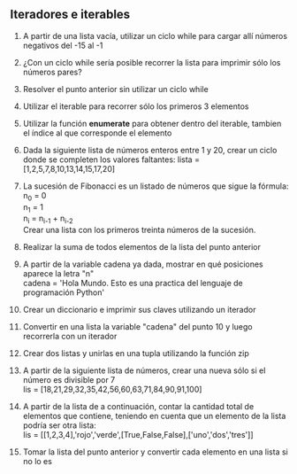 ## Iteradores e iterables

1) A partir de una lista vacía, utilizar un ciclo while para cargar allí números negativos del -15 al -1

2) ¿Con un ciclo while sería posible recorrer la lista para imprimir sólo los números pares?

3) Resolver el punto anterior sin utilizar un ciclo while

4) Utilizar el iterable para recorrer sólo los primeros 3 elementos

5) Utilizar la función **enumerate** para obtener dentro del iterable, tambien el índice al que corresponde el elemento

6) Dada la siguiente lista de números enteros entre 1 y 20, crear un ciclo donde se completen los valores faltantes: lista = [1,2,5,7,8,10,13,14,15,17,20]

7) La sucesión de Fibonacci es un listado de números que sigue la fórmula: <br>
n<sub>0</sub> = 0<br>
n<sub>1</sub> = 1<br>
n<sub>i</sub> = n<sub>i-1</sub> + n<sub>i-2</sub><br>
Crear una lista con los primeros treinta números de la sucesión.<br>

8) Realizar la suma de todos elementos de la lista del punto anterior

9) A partir de la variable cadena ya dada, mostrar en qué posiciones aparece la letra "n"<br>
cadena = 'Hola Mundo. Esto es una practica del lenguaje de programación Python'

10) Crear un diccionario e imprimir sus claves utilizando un iterador

11) Convertir en una lista la variable "cadena" del punto 10 y luego recorrerla con un iterador 

12) Crear dos listas y unirlas en una tupla utilizando la función zip

13) A partir de la siguiente lista de números, crear una nueva sólo si el número es divisible por 7<br>
lis = [18,21,29,32,35,42,56,60,63,71,84,90,91,100]

14) A partir de la lista de a continuación, contar la cantidad total de elementos que contiene, teniendo en cuenta que un elemento de la lista podría ser otra lista:<br>
lis = [[1,2,3,4],'rojo','verde',[True,False,False],['uno','dos','tres']]

15) Tomar la lista del punto anterior y convertir cada elemento en una lista si no lo es

